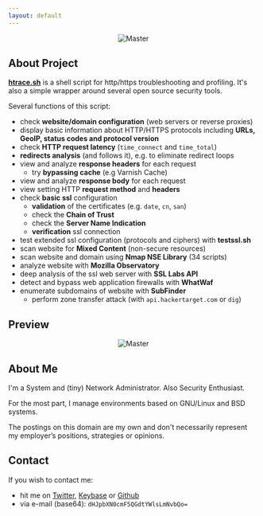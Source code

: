 ```yaml
---
layout: default
---
```


<p align="center">
    <img src="https://trimstray.github.io/htrace.sh/assets/img/logo.png"
        alt="Master">
</p>

## About Project

**[htrace.sh](https://github.com/trimstray/htrace.sh)** is a shell script for http/https troubleshooting and profiling. It's also a simple wrapper around several open source security tools.

Several functions of this script:

- check **website/domain configuration** (web servers or reverse proxies)
- display basic information about HTTP/HTTPS protocols including **URLs, GeoIP, status codes and protocol version**
- check **HTTP request latency** (`time_connect` and `time_total`)
- **redirects analysis** (and follows it), e.g. to eliminate redirect loops
- view and analyze **response headers** for each request
  - try **bypassing cache** (e.g Varnish Cache)
- view and analyze **response body** for each request
- view setting HTTP **request method** and **headers**
- check **basic ssl** configuration
  - **validation** of the certificates (e.g. `date`, `cn`, `san`)
  - check the **Chain of Trust**
  - check the **Server Name Indication**
  - **verification** ssl connection
- test extended ssl configuration (protocols and ciphers) with **testssl.sh**
- scan website for **Mixed Content** (non-secure resources)
- scan website and domain using **Nmap NSE Library** (34 scripts)
- analyze website with **Mozilla Observatory**
- deep analysis of the ssl web server with **SSL Labs API**
- detect and bypass web application firewalls with **WhatWaf**
- enumerate subdomains of website with **SubFinder**
  - perform zone transfer attack (with `api.hackertarget.com` or `dig`)

## Preview

<p align="center">
    <img src="https://github.com/trimstray/htrace.sh/blob/master/static/img/htrace.sh_preview.png"
        alt="Master">
</p>

## About Me

I'm a System and (tiny) Network Administrator. Also Security Enthusiast.

For the most part, I manage environments based on GNU/Linux and BSD systems.

The postings on this domain are my own and don't necessarily represent my employer’s positions, strategies or opinions.

## Contact

If you wish to contact me:

- hit me on [Twitter](https://twitter.com/trimstray), [Keybase](https://keybase.io/trimstray) or [Github](https://github.com/trimstray)
- via e-mail (base64): `dHJpbXN0cmF5QGdtYWlsLmNvbQo=`
